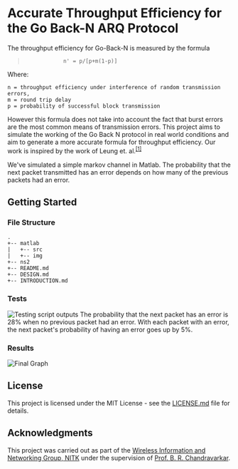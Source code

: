 # Accurate Throughput Efficiency for the Go Back-N ARQ Protocol
The throughput efficiency for Go-Back-N is measured by the formula  
>                 n' = p/[p+m(1-p)]  

Where:
```
n = throughput efficiency under interference of random transmission errors,
m = round trip delay 
p = probability of successful block transmission
```
However this formula does not take into account the fact that burst errors are the most common means of transmission errors. This project aims to simulate the working of the Go Back N protocol in real world conditions and aim to generate a more accurate formula for throughput efficiency. Our work is inspired by the work of Leung et. al.<sup>[[1]](http://ieeexplore.ieee.org/document/2758/)</sup>

We've simulated a simple markov channel in Matlab. The probability that the next packet transmitted has an error depends on how many of the previous packets had an error.

## Getting Started
### File Structure
```
.
+-- matlab
|   +-- src 
|   +-- img
+-- ns2
+-- README.md
+-- DESIGN.md
+-- INTRODUCTION.md
```

### Tests
![Testing script outputs](matlab/img/markov.png)
The probability that the next packet has an error is 28% when no previous packet had an error. With each packet with an error, the next packet's probability of having an error goes up by 5%.

### Results
![Final Graph](matlab/img/Graph3.jpg)

## License
This project is licensed under the MIT License - see the [LICENSE.md](LICENSE.md) file for details.

## Acknowledgments
This project was carried out as part of the [Wireless Information and Networking Group, NITK](http://wing.nitk.ac.in/) under the supervision of [Prof. B. R. Chandravarkar](http://brc.nitk.ac.in).
